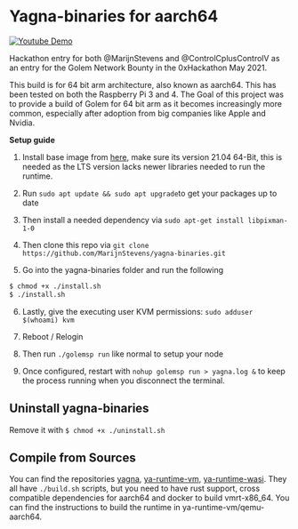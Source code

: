 # Yagna-binaries for aarch64

[![Youtube Demo](https://img.youtube.com/vi/dX8eNFw-WZ0/0.jpg)](https://www.youtube.com/watch?v=dX8eNFw-WZ0)

Hackathon entry for both @MarijnStevens and @ControlCplusControlV as an entry for the Golem Network Bounty in the 0xHackathon May 2021.

This build is for 64 bit arm architecture, also known as aarch64. This has been tested on both the Raspberry Pi 3 and 4. The Goal of this project was to provide a build of Golem for 64 bit arm as it becomes increasingly more common, especially after adoption from big companies like Apple and Nvidia.

**Setup guide**
1. Install base image from [here](https://ubuntu.com/download/raspberry-pi), make sure its version 21.04 64-Bit, this is needed as the LTS version lacks newer libraries needed to run the runtime.

2. Run ```sudo apt update && sudo apt upgrade```to get your packages up to date
3. Then install a needed dependency via 
 ```sudo apt-get install libpixman-1-0```
4. Then clone this repo via
```git clone https://github.com/MarijnStevens/yagna-binaries.git```
5. Go into the yagna-binaries folder and run the following 
```Bash 
$ chmod +x ./install.sh
$ ./install.sh 
```
6. Lastly, give the executing user KVM permissions:
```sudo adduser $(whoami) kvm```
7. Reboot / Relogin

8. Then run ```./golemsp run``` like normal to setup your node

9. Once configured, restart with ```nohup golemsp run > yagna.log &``` to keep the process running when you disconnect the terminal. 

## Uninstall yagna-binaries
Remove it with ```$ chmod +x ./uninstall.sh```

## Compile from Sources 

You can find the repositories [yagna](https://github.com/MarijnStevens/yagna), [ya-runtime-vm](https://github.com/MarijnStevens/ya-runtime-vm), [ya-runtime-wasi](https://github.com/MarijnStevens/ya-runtime-wasi). They all have `./build.sh` scripts, but you need to have rust support, cross compatible dependencies for aarch64 and docker to build vmrt-x86_64. You can find the instructions to build the runtime in ya-runtime-vm/qemu-aarch64. 
